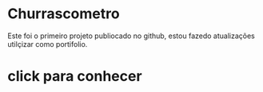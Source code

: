 # Churrascometro
Este foi o primeiro projeto publiocado no github, estou fazedo atualizações utilçizar como portifolio.
# click para conhecer
